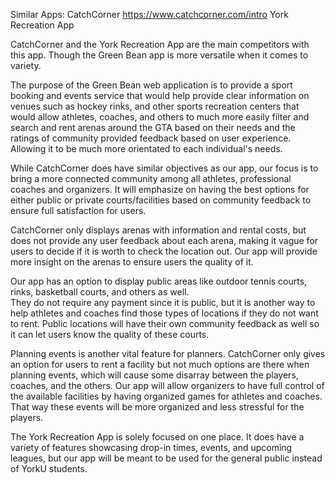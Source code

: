 Similar Apps: 
CatchCorner https://www.catchcorner.com/intro
York Recreation App

CatchCorner and the York Recreation App are the main competitors with this app. Though the Green Bean app is more versatile when it
comes to variety.

The purpose of the Green Bean web application is to provide a sport booking and events service that would help provide clear information on venues such as hockey rinks, and other sports recreation centers that would allow athletes, coaches, and others to much more easily filter and search and rent arenas around the GTA based on their needs and the ratings of community provided feedback based on user experience. Allowing it to be much more orientated to each individual's needs.

While CatchCorner does have similar objectives as our app, our focus is to bring a more connected community among all athletes, 
professional coaches and organizers. It will emphasize on having the best options for either public or private courts/facilities 
based on community feedback to ensure full satisfaction for users.

CatchCorner only displays arenas with information and rental costs, but does not provide any user feedback about each arena, 
making it vague for users to decide if it is worth to check the location out. Our app will provide more insight on the arenas to ensure 
users the quality of it.

Our app has an option to display public areas like outdoor tennis courts, rinks, basketball courts, and others as well.  
They do not require any payment since it is public, but it is another way to help athletes and coaches find those types of locations if 
they do not want to rent. Public locations will have their own community feedback as well so it can let users know the quality 
of these courts.

Planning events is another vital feature for planners. CatchCorner only gives an option for users to rent a facility but not much options are there when planning events, which will cause some disarray between the players, coaches, and the others. Our app will allow organizers to have full control of the available facilities by having organized games for athletes and coaches. That way these events will be more organized and less stressful for the players.

The York Recreation App is solely focused on one place. It does have a variety of features showcasing drop-in times, events, 
and upcoming leagues, but our app will be meant to be used for the general public instead of YorkU students.
